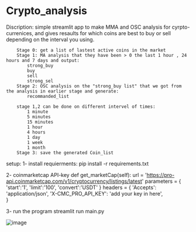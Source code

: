 # Crypto_analysis
Discription:
simple streamlit app to make MMA and OSC analysis for cyrpto-currenices, and gives resaults for which coins are best to buy or sell depending on the interval you using.


        Stage 0: get a list of lastest active coins in the market
        Stage 1: MA analysis that they have been > 0 the last 1 hour , 24 hours and 7 days and output:
            strong_buy
            buy
            sell
            strong_sel
        Stage 2: OSC analysis on the "strong_buy list" that we got from the analysis in earlier stage and generate: 
            recommanded_list
        
        stage 1,2 can be done on different intervel of times:
            1 minute
            5 minutes
            15 minutes
            1 hour
            4 hours
            1 day
            1 week
            1 month
        Stage 3: save the generated Coin_list

setup:
1- install requierments:
pip install -r requirements.txt

2- coinmarketcap API-key
 def get_marketCap(self):
        url = 'https://pro-api.coinmarketcap.com/v1/cryptocurrency/listings/latest'
        parameters = {
        'start':'1',
        'limit':'100',
        'convert':'USDT'
        }
        headers = {
        'Accepts': 'application/json',
        'X-CMC_PRO_API_KEY': 'add your key in here',   
        }

3- run the program
streamlit run main.py

![image](https://user-images.githubusercontent.com/17545900/116814244-2c155780-ab58-11eb-8b80-6d2b73bd27d8.png)
